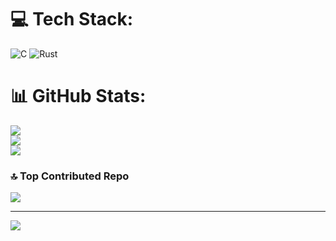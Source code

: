 
# 💻 Tech Stack:
![C](https://img.shields.io/badge/c-%2300599C.svg?style=for-the-badge&logo=c&logoColor=white) ![Rust](https://img.shields.io/badge/rust-%23000000.svg?style=for-the-badge&logo=rust&logoColor=white)
# 📊 GitHub Stats:
![](https://github-readme-stats.vercel.app/api?username=Rayuck&theme=dark&hide_border=false&include_all_commits=false&count_private=false)<br/>
![](https://github-readme-streak-stats.herokuapp.com/?user=Rayuck&theme=dark&hide_border=false)<br/>
![](https://github-readme-stats.vercel.app/api/top-langs/?username=Rayuck&theme=dark&hide_border=false&include_all_commits=false&count_private=false&layout=compact)

### 🔝 Top Contributed Repo
![](https://github-contributor-stats.vercel.app/api?username=Rayuck&limit=5&theme=dark&combine_all_yearly_contributions=true)

---
[![](https://visitcount.itsvg.in/api?id=Rayuck&icon=0&color=12)](https://visitcount.itsvg.in)

<!-- Proudly created with GPRM ( https://gprm.itsvg.in ) -->
